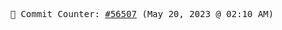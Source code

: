 <p align="center">
    <samp>
        📮 Commit Counter: <a href="https://github.com/Javascript-void0/Javascript-void0/commits/main">#56507</a> (May 20, 2023 @ 02:10 AM)
    </samp>
</p>